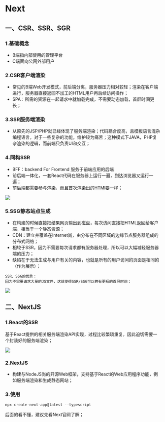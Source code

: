 # Next

## 一、CSR、SSR、SGR

### 1.基础概念

- B端指内部使用的管理平台
- C端面向公网外部用户

### 2.CSR客户端渲染

- 常见的B端Web开发模式，前后端分离，服务器压力相对较轻；渲染在客户端进行，服务器直接返回不加工的HTML用户再后续访问操作；
- SPA：所需的资源在一起请求中就加载完成，不需要动态加载，首屏时间更长；

### 3.SSR服务端渲染

- 从原先的JSP/PHP就已经体现了服务端渲染；代码耦合度高，且模板语言混杂编程语言，对于一些复杂的功能，维护较为痛苦；这种模式下JAVA，PHP复杂渲染的逻辑，而前端只负责UI和交互；

### 4.同构SSR

- BFF：backend For Frontend 服务于前端应用的后端
- 前后端一体化，一套React代码在服务器上运行一遍，到达浏览器又运行一遍；
- 前后端都需要参与渲染，而且首次渲染出的HTMl要一样；

![](https://s3.bmp.ovh/imgs/2023/02/01/b73d6eab9d1b5bc2.jpg)

### 5.SSG静态站点生成

- 在构建的时候直接把结果网页输出到磁盘，每次访问直接把HTML返回给客户端，相当于一个静态资源；
- CDN：建立并覆盖在Internet尚，由分布在不同区域的边缘节点服务器组成的分布式网络；
- 相较于SSR，因为不需要每次请求都有服务器处理，所以可以大幅减轻服务器端的压力；
- 缺陷在于无法生成与用户有关的内容，也就是所有的用户访问的页面是相同的（作为展示）；



```
SSR、SSG的优势：
因为不需要请求大量的JS文件，这就使得SSR/SSG可以拥有更短的首屏时间；
```

![](https://s3.bmp.ovh/imgs/2023/02/01/b9d61a89d2aef5dd.jpg)

## 二、NextJS

### 1.React的SSR

基于React提供的相关服务端渲染API实现，过程比较繁琐重复，因此迫切需要一个封装好的服务端渲染；

![](https://s3.bmp.ovh/imgs/2023/02/01/d6148345e5c705e2.jpg)

### 2.NextJS

- 构建与NodeJS尚的开源Web框架，支持基于React的Web应用程序功能，例如服务端渲染和生成静态网站；

### 3.使用

```shell
npx create-next-app@latest --typescript
```

后面的看不懂，建议先看Next官网了解；








